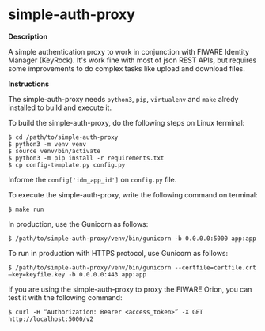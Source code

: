 # simple-auth-proxy

**Description**

A simple authentication proxy to work in conjunction with FIWARE Identity Manager (KeyRock). It's work fine with most of json REST APIs, but requires some improvements to do complex tasks like upload and download files.

**Instructions**

The simple-auth-proxy needs `python3`, `pip`, `virtualenv` and `make` alredy installed to build and execute it.

To build the simple-auth-proxy, do the following steps on Linux terminal:

  ```
  $ cd /path/to/simple-auth-proxy
  $ python3 -m venv venv
  $ source venv/bin/activate
  $ python3 -m pip install -r requirements.txt
  $ cp config-template.py config.py
  ```

Informe the `config['idm_app_id']` on `config.py` file.

To execute the simple-auth-proxy, write the following command on terminal:

  ```
  $ make run
  ```

In production, use the Gunicorn as follows:

  ```
  $ /path/to/simple-auth-proxy/venv/bin/gunicorn -b 0.0.0.0:5000 app:app
  ```

To run in production with HTTPS protocol, use Gunicorn as follows:

  ```
  $ /path/to/simple-auth-proxy/venv/bin/gunicorn --certfile=certfile.crt –key=keyfile.key -b 0.0.0.0:443 app:app
  ```

If you are using the simple-auth-proxy to proxy the FIWARE Orion, you can test it with the following command:

  ```
  $ curl -H “Authorization: Bearer <access_token>” -X GET http://localhost:5000/v2
  ```


